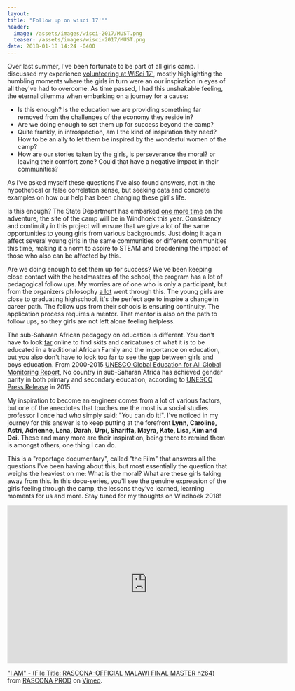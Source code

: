 ```yaml
---
layout:
title: "Follow up on wisci 17''"
header:
  image: /assets/images/wisci-2017/MUST.png
  teaser: /assets/images/wisci-2017/MUST.png
date: 2018-01-18 14:24 -0400
---
```


Over last summer, I've been fortunate to be part of all girls camp. I discussed my experience [volunteering at WiSci 17'](http://blog.kmassada.com/volunteering-wisci-17/), mostly highlighting the humbling moments where the girls in turn were an our inspiration in eyes of all they've had to overcome. As time passed, I had this unshakable feeling, the eternal dilemma when embarking on a journey for a cause:

- Is this enough? Is the education we are providing something far removed from the challenges of the economy they reside in? 
- Are we doing enough to set them up for success beyond the camp?
- Quite frankly, in introspection, am I the kind of inspiration they need? How to be an ally to let them be inspired by the wonderful women of the camp?
- How are our stories taken by the girls, is perseverance the moral? or leaving their comfort zone? Could that have a negative impact in their communities?

As I've asked myself these questions I've also found answers, not in the hypothetical or false correlation sense, but seeking data and concrete examples on how our help has been changing these girl's life.

Is this enough? The State Department has embarked [one more time](https://www.state.gov/r/pa/prs/ps/2018/01/277437.htm) on the adventure, the site of the camp will be in Windhoek this year. Consistency and continuity in this project will ensure that we give a lot of the same opportunities to young girls from various backgrounds. Just doing it again affect several young girls in the same communities or different communities this time, making it a norm to aspire to STEAM and broadening the impact of those who also can be affected by this.

Are we doing enough to set them up for success? We've been keeping close contact with the headmasters of the school, the program has a lot of pedagogical follow ups. My worries are of one who is only a participant, but from the organizers philosophy [a lot](https://girlup.org/our-success/#sthash.O3Q0rO5h.tUAxYBlS.dpbs) went through this. The young girls are close to graduating highschool, it's the perfect age to inspire a change in career path. The follow ups from their schools is ensuring continuity. The application process requires a mentor. That mentor is also on the path to follow ups, so they girls are not left alone feeling helpless. 

The sub-Saharan African pedagogy on education is different. You don't have to look [far](https://www.youtube.com/watch?v=qc7J8CKfzaI) online to find skits and caricatures of what it is to be educated in a traditional African Family and the importance on education, but you also don't have to look too far to see the gap between girls and boys education. From 2000-2015 [UNESCO Global Education for All Global Monitoring Report](http://unesdoc.unesco.org/images/0023/002348/234809E.pdf), No country in sub-Saharan Africa has
achieved gender parity in both primary
and secondary education, according to [UNESCO Press Release](https://en.unesco.org/gem-report/sites/gem-report/files/SSA_Press_Release_English_Gender_Report2015.pdf) in 2015.

My inspiration to become an engineer comes from a lot of various factors, but one of the anecdotes that touches me the most is a social studies professor I once had who simply said: "You can do it!". I've noticed in my journey for this answer is to keep putting at the forefront **Lynn, Caroline, Astri, Adrienne, Lena, Darah, Urpi, Shariffa, Mayra, Kate, Lisa, Kim and Dei.** These and many more are their inspiration, being there to remind them is amongst others, one thing I can do.

This is a "reportage documentary", called "the Film" that answers all the questions I've been having about this, but most essentially the question that weighs the heaviest on me: What is the moral? What are these girls taking away from this. In this docu-series, you'll see the genuine expression of the girls feeling through the camp, the lessons they've learned, learning moments for us and more. Stay tuned for my thoughts on Windhoek 2018!

<iframe src="https://player.vimeo.com/video/243140512" width="640" height="360" frameborder="0" webkitallowfullscreen mozallowfullscreen allowfullscreen></iframe>
<p><a href="https://vimeo.com/243140512">&quot;I AM&quot; -  (File Title: RASCONA-OFFICIAL MALAWI FINAL MASTER h264)</a> from <a href="https://vimeo.com/user72872448">RASCONA PROD</a> on <a href="https://vimeo.com">Vimeo</a>.</p>
